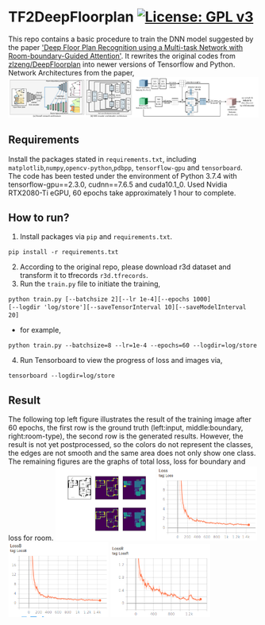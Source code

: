 # TF2DeepFloorplan [![License: GPL v3](https://img.shields.io/badge/License-GPLv3-blue.svg)](https://www.gnu.org/licenses/gpl-3.0)
This repo contains a basic procedure to train the DNN model suggested by the paper ['Deep Floor Plan Recognition using a Multi-task Network with Room-boundary-Guided Attention'](https://arxiv.org/abs/1908.11025). It rewrites the original codes from [zlzeng/DeepFloorplan](https://github.com/zlzeng/DeepFloorplan) into newer versions of Tensorflow and Python. 
<br>
Network Architectures from the paper, <br>
<img src="resources/dfpmodel.png" width="50%"><img src="resources/features.png" width="50%">

## Requirements
Install the packages stated in `requirements.txt`, including `matplotlib`,`numpy`,`opencv-python`,`pdbpp`, `tensorflow-gpu` and `tensorboard`. <br>
The code has been tested under the environment of Python 3.7.4 with tensorflow-gpu==2.3.0, cudnn==7.6.5 and cuda10.1_0. Used Nvidia RTX2080-Ti eGPU, 60 epochs take approximately 1 hour to complete.

## How to run?
1. Install packages via `pip` and `requirements.txt`.
```
pip install -r requirements.txt
```
2. According to the original repo, please download r3d dataset and transform it to tfrecords `r3d.tfrecords`.
3. Run the `train.py` file  to initiate the training, 
```
python train.py [--batchsize 2][--lr 1e-4][--epochs 1000]
[--logdir 'log/store'][--saveTensorInterval 10][--saveModelInterval 20]
```
- for example,
```
python train.py --batchsize=8 --lr=1e-4 --epochs=60 --logdir=log/store
```
4. Run Tensorboard to view the progress of loss and images via,
```
tensorboard --logdir=log/store
```

## Result
The following top left figure illustrates the result of the training image after 60 epochs, the first row is the ground truth (left:input, middle:boundary, right:room-type), the second row is the generated results. However, the result is not yet postprocessed, so the colors do not represent the classes, the edges are not smooth and the same area does not only show one class. <br>
The remaining figures are the graphs of total loss, loss for boundary and loss for room.
<img src="resources/epoch60.png" width="40%">
<img src="resources/Loss.png" width="40%">
<img src="resources/LossB.png" width="40%">
<img src="resources/LossR.png" width="40%">
